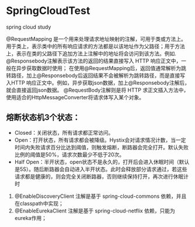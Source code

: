 # SpringCloudTest
spring cloud study


@RequestMapping 是一个用来处理请求地址映射的注解，可用于类或方法上。用于类上，表示类中的所有响应请求的方法都是以该地址作为父路径；用于方法上，表示在类的父路径下追加方法上注解中的地址将会访问到该方法。例如.
@Responsebody注解表示该方法的返回的结果直接写入 HTTP 响应正文中，一般在异步获取数据时使用；
在使用@RequestMapping后，返回值通常解析为跳转路径，加上@Responsebody后返回结果不会被解析为跳转路径，而是直接写入HTTP 响应正文中。例如，异步获取json数据，加上@Responsebody注解后，就会直接返回json数据。
@RequestBody注解则是将 HTTP 求正文插入方法中，使用适合的HttpMessageConverter将请求体写入某个对象。


## 熔断状态机3个状态：
- Closed：关闭状态，所有请求都正常访问。
- Open：打开状态，所有请求都会被降级。Hystix会对请求情况计数，当一定时间内失败请求百分比达到阈值，则触发熔断，断路器会完全打开。默认失败比例的阈值是50%，请求次数最少不低于20次。
- Half Open：半开状态，open状态不是永久的，打开后会进入休眠时间（默认是5S）。随后断路器会自动进入半开状态。此时会释放部分请求通过，若这些请求都是健康的，则会完全关闭断路器，否则继续保持打开，再次进行休眠计时


1. @EnableDiscoveryClient 注解是基于 spring-cloud-commons 依赖，并且在classpath中实现； 
2. @EnableEurekaClient 注解是基于 spring-cloud-netflix 依赖，只能为eureka作用；